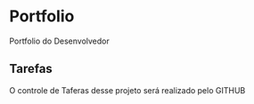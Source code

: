 # Portfolio
Portfolio do Desenvolvedor

## Tarefas 

O controle de Taferas desse projeto será realizado pelo GITHUB

